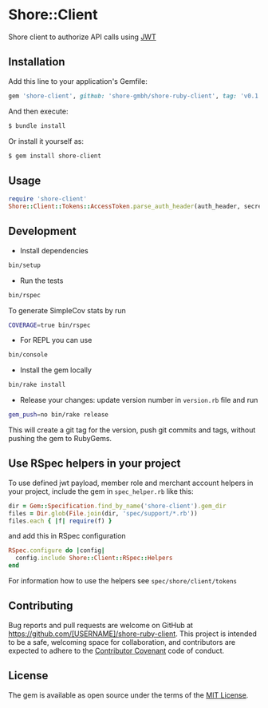 # Shore::Client

Shore client to authorize API calls using [JWT](https://jwt.io)

## Installation

Add this line to your application's Gemfile:

```ruby
gem 'shore-client', github: 'shore-gmbh/shore-ruby-client', tag: 'v0.1.0'
```

And then execute:

```sh
$ bundle install
```

Or install it yourself as:

```sh
$ gem install shore-client
```

## Usage

```ruby
require 'shore-client'
Shore::Client::Tokens::AccessToken.parse_auth_header(auth_header, secret)
```

## Development

* Install dependencies

```sh
bin/setup
```

* Run the tests

```sh
bin/rspec
```

To generate SimpleCov stats by run

```sh
COVERAGE=true bin/rspec
```

* For REPL you can use

```sh
bin/console
```

* Install the gem locally

```sh
bin/rake install
```

* Release your changes: update version number in `version.rb` file and run

```sh
gem_push=no bin/rake release
```

This will create a git tag for the version, push git commits and tags, without
pushing the gem to RubyGems.

## Use RSpec helpers in your project

To use defined jwt payload, member role and merchant account helpers in your
project, include the gem in `spec_helper.rb` like this:

```ruby
dir = Gem::Specification.find_by_name('shore-client').gem_dir
files = Dir.glob(File.join(dir, 'spec/support/*.rb'))
files.each { |f| require(f) }
```

and add this in RSpec configuration

```ruby
RSpec.configure do |config|
  config.include Shore::Client::RSpec::Helpers
end
```

For information how to use the helpers see `spec/shore/client/tokens`

## Contributing

Bug reports and pull requests are welcome on GitHub at
https://github.com/[USERNAME]/shore-ruby-client. This project is intended to
be a safe, welcoming space for collaboration, and contributors are expected to
adhere to the [Contributor Covenant](http://contributor-covenant.org) code of conduct.


## License

The gem is available as open source under the terms of the [MIT License](http://opensource.org/licenses/MIT).

